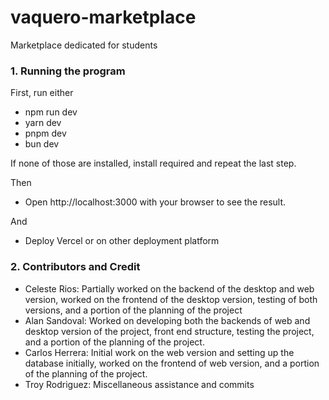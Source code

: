# vaquero-marketplace
Marketplace dedicated for students

### 1. Running the program
First, run either
- npm run dev
- yarn dev
- pnpm dev
- bun dev

If none of those are installed, install required and repeat the last step.

Then
- Open http://localhost:3000 with your browser to see the result.

And
- Deploy Vercel or on other deployment platform

### 2. Contributors and Credit
- Celeste Rios: Partially worked on the backend of the desktop and web version, worked on the frontend of the desktop version, testing of both versions, and a portion of the planning of the project
- Alan Sandoval: Worked on developing both the backends of web and desktop version of the project, front end structure, testing the project, and a portion of the planning of the project.
- Carlos Herrera: Initial work on the web version and setting up the database initially, worked on the frontend of web version, and a portion of the planning of the project.
- Troy Rodriguez: Miscellaneous assistance and commits
